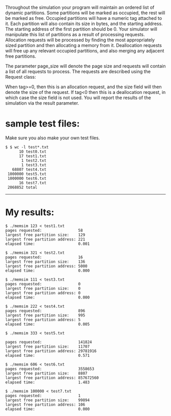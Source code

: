 Throughout the simulation your program will maintain an ordered list of dynamic partitions. Some
partitions will be marked as occupied, the rest will be marked as free. Occupied partitions will have a
numeric tag attached to it. Each partition will also contain its size in bytes, and the starting address. The
starting address of the first partition should be 0. Your simulator will manipulate this list of partitions as
a result of processing requests. Allocation requests will be processed by finding the most appropriately
sized partition and then allocating a memory from it. Deallocation requests will free up any relevant
occupied partitions, and also merging any adjacent free partitions.

The parameter page_size will denote the page size and requests will contain a list of all requests to
process. The requests are described using the Request class:

When tag>=0, then this is an allocation request, and the size field will then denote the size of the
request. If tag<0 then this is a deallocation request, in which case the size field is not used. You will
report the results of the simulation via the result parameter.


# sample test files:
Make sure you also make your own test files.
```
$ $ wc -l test*.txt
      10 test0.txt
      17 test1.txt
       1 test2.txt
       1 test3.txt
   68807 test4.txt
 1000000 test5.txt
 1000000 test6.txt
      16 test7.txt
 2068852 total
```
---
# My results:
```
$ ./memsim 123 < test1.txt
pages requested:                58
largest free partition size:    129
largest free partition address: 221
elapsed time:                   0.001

$ ./memsim 321 < test2.txt
pages requested:                16
largest free partition size:    136
largest free partition address: 5000
elapsed time:                   0.000

$ ./memsim 111 < test3.txt
pages requested:                0
largest free partition size:    0
largest free partition address: 0
elapsed time:                   0.000

$ ./memsim 222 < test4.txt
pages requested:                896
largest free partition size:    995
largest free partition address: 5
elapsed time:                   0.005

$ ./memsim 333 < test5.txt

pages requested:                141824
largest free partition size:    11707
largest free partition address: 29781916
elapsed time:                   0.571

$ ./memsim 606 < test6.txt
pages requested:                3558653
largest free partition size:    8807
largest free partition address: 857672560
elapsed time:                   1.483

$ ./memsim 100000 < test7.txt
pages requested:                1
largest free partition size:    99894
largest free partition address: 106
elapsed time:                   0.000
```
